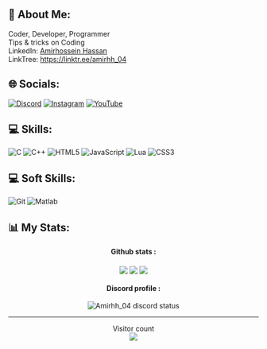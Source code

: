 

## 💫 About Me:
Coder, Developer, Programmer<br>Tips & tricks on Coding<br>LinkedIn: <a href='https://www.linkedin.com/in/amirhossein-hassan/'>Amirhossein Hassan</a><br>LinkTree: https://linktr.ee/amirhh_04

## 🌐 Socials:
[![Discord](https://img.shields.io/badge/Discord-%237289DA.svg?logo=discord&logoColor=white)](https://discord.gg/https://discord.com/invite/uRWCfxtgpH) [![Instagram](https://img.shields.io/badge/Instagram-%23E4405F.svg?logo=Instagram&logoColor=white)](https://instagram.com/@amirhh_04) [![YouTube](https://img.shields.io/badge/YouTube-%23FF0000.svg?logo=YouTube&logoColor=white)](https://youtube.com/@@jasper_development) 

## 💻 Skills:
![C](https://img.shields.io/badge/c-%2300599C.svg?style=for-the-badge&logo=c&logoColor=white) ![C++](https://img.shields.io/badge/c++-%2300599C.svg?style=for-the-badge&logo=c%2B%2B&logoColor=white) ![HTML5](https://img.shields.io/badge/html5-%23E34F26.svg?style=for-the-badge&logo=html5&logoColor=white) ![JavaScript](https://img.shields.io/badge/javascript-%23323330.svg?style=for-the-badge&logo=javascript&logoColor=%23F7DF1E) ![Lua](https://img.shields.io/badge/lua-%232C2D72.svg?style=for-the-badge&logo=lua&logoColor=white) ![CSS3](https://img.shields.io/badge/css3-%231572B6.svg?style=for-the-badge&logo=css3&logoColor=white)

## 💻 Soft Skills:
![Git](https://img.shields.io/badge/Git-%23E34F26.svg?style=for-the-badge&logo=git&logoColor=white)
![Matlab](https://img.shields.io/badge/Matlab-%23E34F26.svg?style=for-the-badge&logo=matlab&logoColor=white)


## 📊 My Stats:
<div align="left">
    <div align="left">
        <div align="center">
            <h4 align="center">Github stats :</h4>
            <img align="center" src="http://github-profile-summary-cards.vercel.app/api/cards/profile-details?username=amirhh-04&theme=github_dark"/>
            <img align="center" src="https://github-readme-stats.vercel.app/api?username=amirhh-04&theme=dark&hide_border=true&include_all_commits=false&count_private=false"/>
            <img align="center" src="https://github-readme-stats.vercel.app/api/top-langs/?username=amirhh-04&theme=dark&hide_border=true&include_all_commits=false&count_private=false&layout=compact"/>
        </div>
        <div align="center">
            <h4 align="center">Discord profile :</h4>
            <img align="center" src="https://lanyard.cnrad.dev/api/698560253855531068" alt="Amirhh_04 discord status"/>
        </div>
    </div>
</div>

---

<p align="center"> 
  Visitor count<br>
  <img src="https://profile-counter.glitch.me/amirhh-04/count.svg" />
</p>
